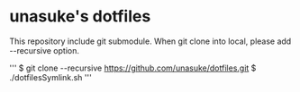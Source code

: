 # unasuke's dotfiles
This repository include git submodule.
When git clone into local, please add --recursive option.

'''
 $ git clone --recursive https://github.com/unasuke/dotfiles.git
 $ ./dotfilesSymlink.sh
'''
